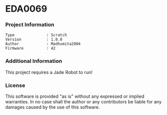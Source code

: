 EDA0069
================



### Project Information
```
Type              : Scratch
Version           : 1.0.0
Author            : Madhumita2004
Firmware          : 42
```

### Additional Information
This project requires a Jade Robot to run!

### License
This software is provided "as is" without any expressed or implied warranties.  In no case shall the author or any contributors be liable for any damages caused by the use of this software.

